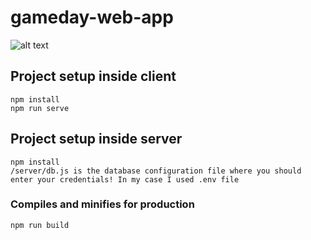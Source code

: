 # gameday-web-app

![alt text](https://i.imgur.com/1W1mVEk.jpg)


## Project setup inside client
```
npm install
npm run serve
```


## Project setup inside server
```
npm install
/server/db.js is the database configuration file where you should enter your credentials! In my case I used .env file
```

### Compiles and minifies for production
```
npm run build
```